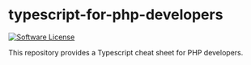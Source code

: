 # typescript-for-php-developers

[![Software License](https://img.shields.io/badge/license-MIT-green.svg)](LICENSE)

This repository provides a Typescript cheat sheet for PHP developers.
